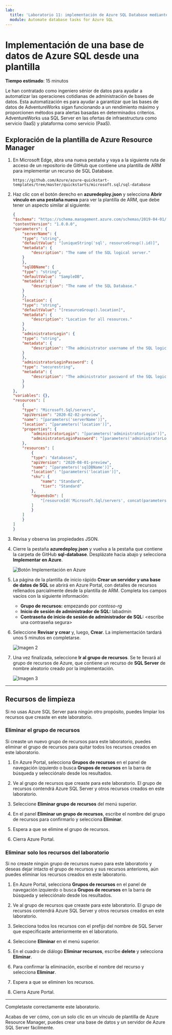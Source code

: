 ```yaml
---
lab:
  title: 'Laboratorio 11: implementación de Azure SQL Database mediante la plantilla de Azure Resource Manager'
  module: Automate database tasks for Azure SQL
---
```


# Implementación de una base de datos de Azure SQL desde una plantilla

**Tiempo estimado**: 15 minutos

Le han contratado como ingeniero sénior de datos para ayudar a automatizar las operaciones cotidianas de administración de bases de datos. Esta automatización es para ayudar a garantizar que las bases de datos de AdventureWorks sigan funcionando a un rendimiento máximo y proporcionen métodos para alertas basadas en determinados criterios. AdventureWorks usa SQL Server en las ofertas de infraestructura como servicio (IaaS) y plataforma como servicio (PaaS).

## Exploración de la plantilla de Azure Resource Manager

1. En Microsoft Edge, abra una nueva pestaña y vaya a la siguiente ruta de acceso de un repositorio de GitHub que contiene una plantilla de ARM para implementar un recurso de SQL Database.

    ```url
    https://github.com/Azure/azure-quickstart-templates/tree/master/quickstarts/microsoft.sql/sql-database
    ```

1. Haz clic con el botón derecho en **azuredeploy.json** y selecciona **Abrir vínculo en una pestaña nueva** para ver la plantilla de ARM, que debe tener un aspecto similar al siguiente:

    ```JSON
    {
    "$schema": "https://schema.management.azure.com/schemas/2019-04-01/deploymentTemplate.json#",
    "contentVersion": "1.0.0.0",
    "parameters": {
        "serverName": {
        "type": "string",
        "defaultValue": "[uniqueString('sql', resourceGroup().id)]",
        "metadata": {
            "description": "The name of the SQL logical server."
        }
        },
        "sqlDBName": {
        "type": "string",
        "defaultValue": "SampleDB",
        "metadata": {
            "description": "The name of the SQL Database."
        }
        },
        "location": {
        "type": "string",
        "defaultValue": "[resourceGroup().location]",
        "metadata": {
            "description": "Location for all resources."
        }
        },
        "administratorLogin": {
        "type": "string",
        "metadata": {
            "description": "The administrator username of the SQL logical server."
        }
        },
        "administratorLoginPassword": {
        "type": "securestring",
        "metadata": {
            "description": "The administrator password of the SQL logical server."
        }
        }
    },
    "variables": {},
    "resources": [
        {
        "type": "Microsoft.Sql/servers",
        "apiVersion": "2020-02-02-preview",
        "name": "[parameters('serverName')]",
        "location": "[parameters('location')]",
        "properties": {
            "administratorLogin": "[parameters('administratorLogin')]",
            "administratorLoginPassword": "[parameters('administratorLoginPassword')]"
        },
        "resources": [
            {
            "type": "databases",
            "apiVersion": "2020-08-01-preview",
            "name": "[parameters('sqlDBName')]",
            "location": "[parameters('location')]",
            "sku": {
                "name": "Standard",
                "tier": "Standard"
            },
            "dependsOn": [
                "[resourceId('Microsoft.Sql/servers', concat(parameters('serverName')))]"
            ]
            }
        ]
        }
    ]
    }
    ```

1. Revisa y observa las propiedades JSON.

1. Cierre la pestaña **azuredeploy.json** y vuelva a la pestaña que contiene la carpeta de GitHub **sql-database**. Desplázate hacia abajo y selecciona **Implementar en Azure**.

    ![Botón Implementación en Azure](../images/dp-300-module-11-lab-01.png)

1. La página de la plantilla de inicio rápido **Crear un servidor y una base de datos de SQL** se abrirá en Azure Portal, con detalles de recursos rellenados parcialmente desde la plantilla de ARM. Completa los campos vacíos con la siguiente información:

    - **Grupo de recursos:** empezando por *contoso-rg*
    - **Inicio de sesión de administrador de SQL:** labadmin
    - **Contraseña de inicio de sesión de administrador de SQL:** &lt;escribe una contraseña segura&gt;

1. Seleccione **Revisar y crear** y, luego, **Crear**. La implementación tardará unos 5 minutos en completarse.

    ![Imagen 2](../images/dp-300-module-11-lab-02.png)

1. Una vez finalizada, seleccione **Ir al grupo de recursos**. Se te llevará al grupo de recursos de Azure, que contiene un recurso de **SQL Server** de nombre aleatorio creado por la implementación.

    ![Imagen 3](../images/dp-300-module-11-lab-03.png)

---

## Recursos de limpieza

Si no usas Azure SQL Server para ningún otro propósito, puedes limpiar los recursos que creaste en este laboratorio.

### Eliminar el grupo de recursos

Si creaste un nuevo grupo de recursos para este laboratorio, puedes eliminar el grupo de recursos para quitar todos los recursos creados en este laboratorio.

1. En Azure Portal, selecciona **Grupos de recursos** en el panel de navegación izquierdo o busca **Grupos de recursos** en la barra de búsqueda y selecciónalo desde los resultados.

1. Ve al grupo de recursos que creaste para este laboratorio. El grupo de recursos contendrá Azure SQL Server y otros recursos creados en este laboratorio.

1. Seleccione **Eliminar grupo de recursos** del menú superior.

1. En el panel **Eliminar un grupo de recursos**, escribe el nombre del grupo de recursos para confirmarlo y selecciona **Eliminar**.

1. Espera a que se elimine el grupo de recursos.

1. Cierra Azure Portal.

### Eliminar solo los recursos del laboratorio

Si no creaste ningún grupo de recursos nuevo para este laboratorio y deseas dejar intacto el grupo de recursos y sus recursos anteriores, aún puedes eliminar los recursos creados en este laboratorio.

1. En Azure Portal, selecciona **Grupos de recursos** en el panel de navegación izquierdo o busca **Grupos de recursos** en la barra de búsqueda y selecciónalo desde los resultados.

1. Ve al grupo de recursos que creaste para este laboratorio. El grupo de recursos contendrá Azure SQL Server y otros recursos creados en este laboratorio.

1. Selecciona todos los recursos con el prefijo del nombre de SQL Server que especificaste anteriormente en el laboratorio.

1. Seleccione **Eliminar** en el menú superior.

1. En el cuadro de diálogo **Eliminar recursos**, escribe **delete** y selecciona **Eliminar**.

1. Para confirmar la eliminación, escribe el nombre del recurso y selecciona **Eliminar**.

1. Espera a que se eliminen los recursos.

1. Cierra Azure Portal.

---

Completaste correctamente este laboratorio.

Acabas de ver cómo, con un solo clic en un vínculo de plantilla de Azure Resource Manager, puedes crear una base de datos y un servidor de Azure SQL Server fácilmente.
